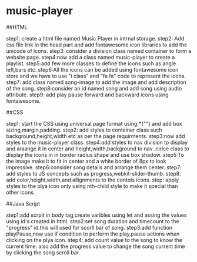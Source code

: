 # music-player
 
##HTML

step1: create a html file named Music Player in intrnal storage.
step2: Add css file link in the head part and add fontawesome icon libraries to add the unicode of icons.
step3: consider a division class named container to form a website page.
step4:now add a class named music-player to create a playlist.
step5:add few more classes to define the icons such as angle left,bars etc.
step6:All the icons can be added using fontawesome icon store and we have to use "i class" and "fa fa" code to represent the icons.
step7: add class named song-image to add the image and add description of the song.
step8:consider an id named song and add song using audio attribute. 
step9: add play pause forward and backward icons using fontawesome.

##CSS

step1: start the CSS using universal page format using *{""} and add box sizing,margin,padding.
step2: add styles to container class such background,height,width etc as per the page requirments.
step3:now add styles to the music-player class.
step4:add styles to nav division to display and araange it in center  and height,width,background to nav .cirlce claas to display the icons in in border radius shape and use box shadow.
step5:To the image make it to fit in center and a white border of 8px to look impressive.
step6:consider song details and arrange them center.
step7: add styles to JS concepts such as progress,webkit-slider-thumb.
step8: add color,height,width,and allignments to the contols icons.
step: apply styles to the plya icon only using nth-child style to make it special than other icons.


##Java Script

step1:add scrpit in body tag,create varibles using let and assing the values using id's created in html.
step2:set song duration and timecount to the "progress" id.this will used for scorll bar of song.
step3:add function playPause,now use if condition to perform the play,pause actions when clicking on the plya icon.
step4: add count value to the song to know the current time. also add the progress value to change the song current time by clicking the song scroll bar.